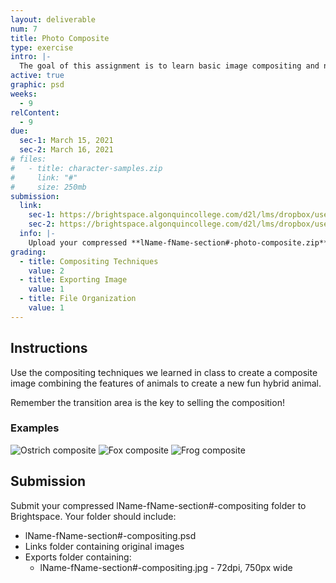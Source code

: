 ```yaml
---
layout: deliverable
num: 7
title: Photo Composite
type: exercise
intro: |-
  The goal of this assignment is to learn basic image compositing and non-destructive editing.
active: true
graphic: psd
weeks:
  - 9
relContent:
  - 9
due:
  sec-1: March 15, 2021
  sec-2: March 16, 2021
# files:
#   - title: character-samples.zip
#     link: "#"
#     size: 250mb
submission:
  link:
    sec-1: https://brightspace.algonquincollege.com/d2l/lms/dropbox/user/folder_submit_files.d2l?db=289599&grpid=0&isprv=0&bp=0&ou=332375
    sec-2: https://brightspace.algonquincollege.com/d2l/lms/dropbox/user/folder_submit_files.d2l?db=290048&grpid=0&isprv=0&bp=0&ou=317259
  info: |-
    Upload your compressed **lName-fName-section#-photo-composite.zip** folder on Brightspace.
grading:
  - title: Compositing Techniques
    value: 2
  - title: Exporting Image
    value: 1
  - title: File Organization
    value: 1
---
```


## Instructions

Use the compositing techniques we learned in class to create a composite image combining the features of animals to create a new fun hybrid animal.

Remember the transition area is the key to selling the composition!

### Examples

![Ostrich composite]({{site.baseurl}}/images/exercises/exercise-7/example-1.jpg)
![Fox composite]({{site.baseurl}}/images/exercises/exercise-7/example-2.jpg)
![Frog composite]({{site.baseurl}}/images/exercises/exercise-7/example-3.jpg)

## Submission

Submit your compressed lName-fName-section#-compositing folder to Brightspace. Your folder should include:

- lName-fName-section#-compositing.psd
- Links folder containing original images
- Exports folder containing:
  - lName-fName-section#-compositing.jpg - 72dpi, 750px wide
